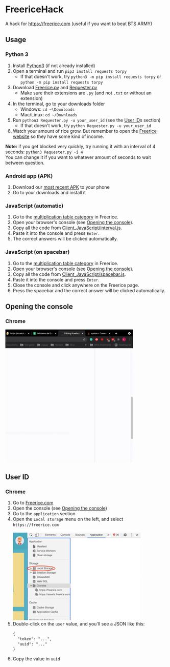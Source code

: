 # FreericeHack
A hack for https://freerice.com (useful if you want to beat BTS ARMY)

## Usage
### Python 3
1. Install [Python3](https://python.org) (if not already installed)
2. Open a terminal and run `pip3 install requests torpy`
   - If that doesn't work, try `python3 -m pip install requests torpy` or `python -m pip install requests torpy`
3. Download [Freerice.py](Freerice.py) and [Requester.py](Requester.py)
   - Make sure their extensions are `.py` (and not `.txt` or without an extension)
4. In the terminal, go to your downloads folder
   - Windows: `cd ~\Downloads`
   - Mac/Linux: `cd ~/Downloads`
5. Run `python3 Requester.py -u your_user_id` (see the [User ID](#user-id)s section)
   - If that doesn't work, try `python Requester.py -u your_user_id`
6. Watch your amount of rice grow. But remember to open the [Freerice website](https://freerice.com) so they have some kind of income.

**Note:** if you get blocked very quickly, try running it with an interval of 4 seconds: `python3 Requester.py -i 4`
<br>
You can change it if you want to whatever amount of seconds to wait between question.

### Android app (APK)
1. Download our [most recent APK](Client_APK/FreericeHack_v1_2.apk) to your phone
2. Go to your downloads and install it

### JavaScript (automatic)
1. Go to the [multiplication table category](https://freerice.com/categories/multiplication-table) in Freerice.
2. Open your browser's console (see [Opening the console](#opening-the-console)).
3. Copy all the code from [Client_JavaScript/interval.js](Client_JavaScript/interval.js).
4. Paste it into the console and press `Enter`.
5. The correct answers will be clicked automatically.

### JavaScript (on spacebar)
1. Go to the [multiplication table category](https://freerice.com/categories/multiplication-table) in Freerice.
2. Open your browser's console (see [Opening the console](#opening-the-console)).
3. Copy all the code from [Client_JavaScript/spacebar.js](Client_JavaScript/spacebar.js).
4. Paste it into the console and press `Enter`.
5. Close the console and click anywhere on the Freerice page.
6. Press the spacebar and the correct answer will be clicked automatically.

<!--### Chrome extension
1. -->

## Opening the console
### Chrome
<img alt="Screen recording" src="README_img2.gif" width="400" />

## User ID
### Chrome
1. Go to [Freerice.com](https://freerice.com)
2. Open the console (see [Opening the console](#opening-the-console))
3. Go to the `application` section
4. Open the `Local storage` menu on the left, and select `https://freerice.com`
<br><br><img alt="Screenshot" src="README_img1.png" width="400" />
5. Double-click on the `user` value, and you'll see a JSON like this:
   ```
   {
     "token": "...",
     "uuid": "..."
   }
   ```
6. Copy the value in `uuid`
